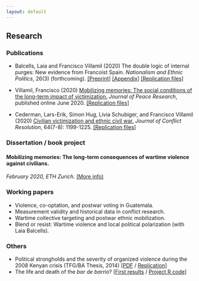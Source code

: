 ```yaml
---
layout: default
---
```


## Research

### Publications

* Balcells, Laia and Francisco Villamil (2020) The double logic of internal purges: New evidence from Francoist Spain. *Nationalism and Ethnic Politics*, 26(3) (forthcoming). [[Preprint]](https://github.com/franvillamil/franvillamil.github.io/raw/master/files/preprint_Balcells_Villamil_2020_NEPS.pdf) [[Appendix]](https://github.com/franvillamil/franvillamil.github.io/raw/master/files/appendix_Balcells_Villamil_2020_NEPS) [[Replication files]](https://github.com/franvillamil/franvillamil.github.io/raw/master/files/replication_Balcells_Villamil_2020_NEPS.zip)

* Villamil, Francisco (2020) [Mobilizing memories: The social conditions of the long-term impact of victimization.](https://doi.org/10.1177/0022343320912816) *Journal of Peace Research*, published online June 2020. [[Replication files]](https://github.com/franvillamil/franvillamil.github.io/raw/master/files/replication_Villamil_2020_JPR.zip)

* Cederman, Lars-Erik, Simon Hug, Livia Schubiger, and Francisco Villamil (2020) [Civilian victimization and ethnic civil war.](https://journals.sagepub.com/doi/full/10.1177/0022002719898873) *Journal of Conflict Resolution*, 64(7-8): 1199-1225. [[Replication files]](https://github.com/franvillamil/franvillamil.github.io/raw/master/files/replication_cederman_et_al_2020.zip)

### Dissertation / book project

#### Mobilizing memories: The long-term consequences of wartime violence against civilians.

*February 2020, ETH Zurich.* [(More info)](./dissertation.html)
    
### Working papers

* Violence, co-optation, and postwar voting in Guatemala.
* Measurement validity and historical data in conflict research.
* Wartime collective targeting and postwar ethnic mobilization.
* Blend or resist: Wartime violence and local political polarization (with Laia Balcells).

### Others

* Political strongholds and the severity of organized violence during the 2008 Kenyan crisis (TFG/BA Thesis, 2014) [[PDF](https://github.com/franvillamil/ov-kenya/blob/master/villamil-organized-violence-kenya.pdf) / [Replication](https://github.com/franvillamil/ov-kenya)]
* The life and death of the *bar de barrio*? [[First results](https://github.com/franvillamil/tripadvisor_reviews/blob/master/writing/report.pdf) / [Project R code](https://github.com/franvillamil/tripadvisor_reviews)]
